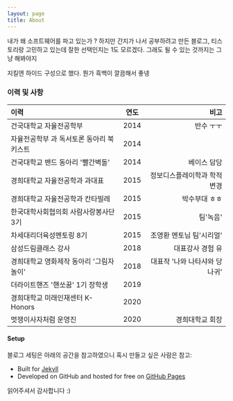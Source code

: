 ```yaml
---
layout: page
title: About
---
```


<p class="message">
  내가 왜 소프트웨어를 파고 있는가 ? 하지만 간지가 나서 공부하려고 만든 블로그, 티스토리랑 고민하고 있는데 잘한 선택인지는 1도 모르겠다. 그래도 될 수 있는 것까지는 그냥 해봐야지
</p>

지킬엔 하이드 구성으로 했다. 뭔가 흑백이 깔끔해서 좋넹

### 이력 및 사항
|이력|연도|비고|
|:---|:---:|---:|
|건국대학교 자율전공학부|2014|반수 ㅜㅜ|
|자율전공학부 과 독서토론 동아리 북키스트|2014||
|건국대학교 밴드 동아리 '빨간벽돌' |2014|베이스 담당|
|경희대학교 자율전공학과 과대표|2015|정보디스플레이학과 학적변경|
|경희대학교 자율전공학과 칸타빌레|2015|박수부대 ㅎㅎ|
|한국대학사회협의회 사람사랑봉사단 3기|2015|팀'녹음'|
|차세대리더육성멘토링 8기|2015|조영환 멘토님 팀'시리얼'|
|삼성드림클래스 강사|2018| 대표강사 경험 유|
|경희대학교 영화제작 동아리 '그림자놀이'|2018|대표작 '나와 나타샤와 당나귀'|
|더라이트핸즈 '핸쏘꿈' 1기 장학생|2019||
|경희대학교 미래인재센터 K-Honors|2020||
|멋쟁이사자처럼 운영진|2020|경희대학교 회장|


#### Setup

블로그 세팅은 아래의 공간을 참고하였으니 혹시 만들고 싶은 사람은 참고:

* Built for [Jekyll](https://jekyllrb.com)
* Developed on GitHub and hosted for free on [GitHub Pages](https://pages.github.com)

읽어주셔서 감사합니다 :)
